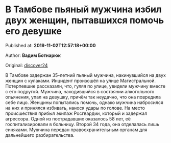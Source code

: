 
# В Тамбове пьяный мужчина избил двух женщин, пытавшихся помочь его девушке

Published at: **2019-11-02T12:57:18+00:00**

Author: **Вадим Ботнарюк**

Original: [discover24](https://discover24.ru/2019/11/v-tambove-pyanyy-muzhchina-izbil-dvuh-zhenschin-pytavshihsya-pomoch-ego-devushke/)

В Тамбове задержан 35-летний пьяный мужчина, накинувшийся на двух женщин с кулаками.
Инцидент произошёл на улице Магистральной. Потерпевшие рассказали, что, гуляя по улице, увидели мужчину вместе с его подругой. Мужчина, находившийся в состоянии алкогольного опьянения, упал на девушку, причём так неудачно, что она повредила себе лицо.
Женщины попытались помочь, однако мужчина набросился на них и принялся избивать, нанося удары по голове.
На место происшествия прибыл экипаж Росгвардии, который и задержал агрессора. Одной из пострадавших оказалось 58 лет, её госпитализировали в больницу. Второй 34 года, она отделалась лишь синяками.
Мужчина передан правоохранительным органам для дальнейшего разбирательства.
